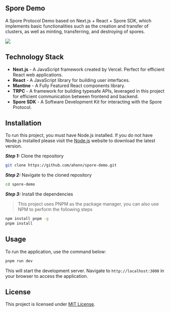 ## Spore Demo

A Spore Protocol Demo based on Next.js + React + Spore SDK, which implements basic functionalities such as
the creation and transfer of clusters, as well as minting, transferring, and destroying of spores.

![](https://github.com/ahonn/spore-demo/assets/9718515/b478387b-3dfa-49e5-89db-509467962744)

## Technology Stack

- **Next.js** - A JavaScript framework created by Vercel. Perfect for efficient React web applications.
- **React** - A JavaScript library for building user interfaces.
- **Mantine** - A Fully Featured React components library.
- **TRPC** - A framework for building typesafe APIs, leveraged in this project for efficient communication between frontend and backend.
- **Spore SDK** - A Software Development Kit for interacting with the Spore Protocol.

## Installation

To run this project, you must have Node.js installed.
If you do not have Node.js installed please visit the [Node.js](https://nodejs.org/en/download/) website to download the latest version.

***Step 1:*** Clone the repository

```bash
git clone https://github.com/ahonn/spore-demo.git
```

***Step 2:*** Navigate to the cloned repository

```bash
cd spore-demo
```

***Step 3:*** Install the dependencies
> This project uses PNPM as the package manager, you can also use NPM to perform the following steps

```bash
npm install pnpm -g
pnpm install
```

## Usage

To run the application, use the command below:

```bash
pnpm run dev
```

This will start the development server. Navigate to `http://localhost:3000` in your browser to access the application.

## License

This project is licensed under [MIT License](LICENSE.md).
